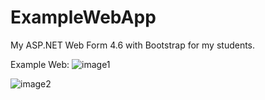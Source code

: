 # ExampleWebApp
My ASP.NET Web Form 4.6 with Bootstrap for my students.

Example Web:
![image1](https://lh3.googleusercontent.com/MXNuqVpt7IwGl8NPzB2VxYhC5ZUwwzg4BIkM0xXYVxHtNGeGrcOmeFGBxzdAgtZ6AEGKMt1R7JlSeOecPJaVdbA51NqlfR1FkKb1BH3uHBK4h4omuedXR6HnyvS1h5GAxVcTWtJ0i7Zp7B0WBdga9qG6TwDYvkzgpA0f-DgJYVxRCDv_Vh2t3xv7N6BeDwWm3-9OhR38GqBjBuxMaOXHYLEXcGxbS0eI9rUYufU-6aakYN6Xe6RIaAqfSf4HBoc2xFO-s_HpUkDGgGJ3Mdzok2s5m8iZDBPsMt9e4IItCaQ4Vw23ji9FdWpRSOaUM_hSfayX1gyqqqiWXtIqGzC3EXAnLZiu0z_SAgSJkKujSqYntqT61DF2zbNYax3M6s0CR6xNJAsdW04p4lRqCuKUGBf-BhTp0Xq2jnb6POpqtViXCZO1GgQ2KKdWQGvc0WDAIekWLsK-KQcaqgG3Ant5mkCohutT6BWowXQSeQD8YXJIVEFPnZTO65UNBulYsP67zyl5lmd6DhjZ92E000qK3J7pmmk29fIQCJds41XefdI=w1869-h913-no)

![image2](https://lh3.googleusercontent.com/1W4bhyUsrbh9W86RFBKVm253DrEyAAiekHOU0GCsCbtMkKACunzpGFDRmKs_8Mtfxfl7bX_qU2KTVhQxIlfczvjRrXG_6rYJy7w7oazoDMycj-hcJMVB0goncCMjMjDZlm519F4qhbGinI7MqXB8uDq8u3G2N4iezyieqhotHSwUvzc-9b9cUvpXne1MVD6uTcsQ6nG0UfNImoR-8wQDmUVeMh0JDHNKA6oHQmWc9Jij7PAqzb6RuSpDItt4KzssjT-0mMMcPme8hF4nPLI1yS8U_yjrcSV4ceuRQpGN4zS-gRcsJ6y5rTQNCiQoYIhX7C0LdOICOoQm3YrnQblbXHWljAM9KOdjM1lseyXtNL81UkfPBNIJmtlWT8G61QHpfwVXYVR-6YuSqcoIAYQ_awl3pJ4uXsy3Tlvf71box38xgdQTWmTMh7eo49mnG0MH-XYCpNT1xtixMk-6rXNelaPOnTfT6AnA0JKmfF3BO-SKphCaDY-siJh6xoS8EsuEt6gWzHaMbIUSejwFN1sTWAfeJD5BTvtS1eqmE3cwyLQ=w415-h775-no)
